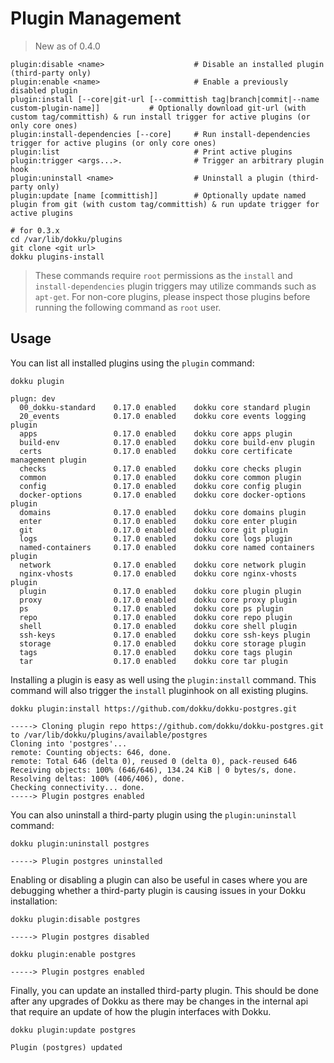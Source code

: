 # Plugin Management

> New as of 0.4.0

```
plugin:disable <name>                    # Disable an installed plugin (third-party only)
plugin:enable <name>                     # Enable a previously disabled plugin
plugin:install [--core|git-url [--committish tag|branch|commit|--name custom-plugin-name]]           # Optionally download git-url (with custom tag/committish) & run install trigger for active plugins (or only core ones)
plugin:install-dependencies [--core]     # Run install-dependencies trigger for active plugins (or only core ones)
plugin:list                              # Print active plugins
plugin:trigger <args...>.                # Trigger an arbitrary plugin hook
plugin:uninstall <name>                  # Uninstall a plugin (third-party only)
plugin:update [name [committish]]        # Optionally update named plugin from git (with custom tag/committish) & run update trigger for active plugins
```

```shell
# for 0.3.x
cd /var/lib/dokku/plugins
git clone <git url>
dokku plugins-install
```

> These commands require `root` permissions as the `install` and `install-dependencies` plugin triggers may utilize commands such as `apt-get`. For non-core plugins, please inspect those plugins before running the following command as `root` user.

## Usage

You can list all installed plugins using the `plugin` command:

```shell
dokku plugin
```

```
plugn: dev
  00_dokku-standard    0.17.0 enabled    dokku core standard plugin
  20_events            0.17.0 enabled    dokku core events logging plugin
  apps                 0.17.0 enabled    dokku core apps plugin
  build-env            0.17.0 enabled    dokku core build-env plugin
  certs                0.17.0 enabled    dokku core certificate management plugin
  checks               0.17.0 enabled    dokku core checks plugin
  common               0.17.0 enabled    dokku core common plugin
  config               0.17.0 enabled    dokku core config plugin
  docker-options       0.17.0 enabled    dokku core docker-options plugin
  domains              0.17.0 enabled    dokku core domains plugin
  enter                0.17.0 enabled    dokku core enter plugin
  git                  0.17.0 enabled    dokku core git plugin
  logs                 0.17.0 enabled    dokku core logs plugin
  named-containers     0.17.0 enabled    dokku core named containers plugin
  network              0.17.0 enabled    dokku core network plugin
  nginx-vhosts         0.17.0 enabled    dokku core nginx-vhosts plugin
  plugin               0.17.0 enabled    dokku core plugin plugin
  proxy                0.17.0 enabled    dokku core proxy plugin
  ps                   0.17.0 enabled    dokku core ps plugin
  repo                 0.17.0 enabled    dokku core repo plugin
  shell                0.17.0 enabled    dokku core shell plugin
  ssh-keys             0.17.0 enabled    dokku core ssh-keys plugin
  storage              0.17.0 enabled    dokku core storage plugin
  tags                 0.17.0 enabled    dokku core tags plugin
  tar                  0.17.0 enabled    dokku core tar plugin
```

Installing a plugin is easy as well using the `plugin:install` command. This command will also trigger the `install` pluginhook on all existing plugins.

```shell
dokku plugin:install https://github.com/dokku/dokku-postgres.git
```

```
-----> Cloning plugin repo https://github.com/dokku/dokku-postgres.git to /var/lib/dokku/plugins/available/postgres
Cloning into 'postgres'...
remote: Counting objects: 646, done.
remote: Total 646 (delta 0), reused 0 (delta 0), pack-reused 646
Receiving objects: 100% (646/646), 134.24 KiB | 0 bytes/s, done.
Resolving deltas: 100% (406/406), done.
Checking connectivity... done.
-----> Plugin postgres enabled
```

You can also uninstall a third-party plugin using the `plugin:uninstall` command:

```shell
dokku plugin:uninstall postgres
```

```
-----> Plugin postgres uninstalled
```

Enabling or disabling a plugin can also be useful in cases where you are debugging whether a third-party plugin is causing issues in your Dokku installation:

```shell
dokku plugin:disable postgres
```

```
-----> Plugin postgres disabled
```

```shell
dokku plugin:enable postgres
```

```
-----> Plugin postgres enabled
```

Finally, you can update an installed third-party plugin. This should be done after any upgrades of Dokku as there may be changes in the internal api that require an update of how the plugin interfaces with Dokku.

```shell
dokku plugin:update postgres
```

```
Plugin (postgres) updated
```
